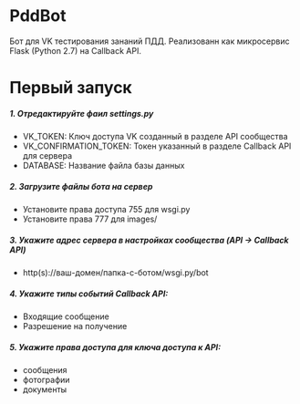 # PddBot

Бот для VK тестирования зананий ПДД.
Реализованн как микросервис Flask (Python 2.7) на Callback API.

# Первый запуск

##### 1. Отредактируйте фаил settings.py
* VK_TOKEN: Ключ доступа VK созданный в разделе API сообщества
* VK_CONFIRMATION_TOKEN: Токен указанный в разделе Callback API для сервера
* DATABASE: Название файла базы данных

##### 2. Загрузите файлы бота на сервер
* Установите права доступа 755 для wsgi.py
* Установите права 777 для images/
##### 3. Укажите адрес сервера в настройках сообщества (API -> Callback API)
* http(s)://ваш-домен/папка-с-ботом/wsgi.py/bot
##### 4. Укажите типы событий Callback API:
* Входящие сообщение
* Разрешение на получение
##### 5. Укажите права доступа для ключа доступа к API:
* сообщения
* фотографии
* документы
